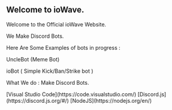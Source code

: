## Welcome to ioWave.

Welcome to the Official ioWave Website.
<p> We Make Discord Bots. <p>
<p> Here Are Some Examples of bots in progress : <p>
<p> UncleBot (Meme Bot) <p>
 <p> ioBot ( Simple Kick/Ban/Strike bot ) <p>
  
What We do :
Make Discord Bots.


<p> [Visual Studio Code](https://code.visualstudio.com/)
 [Discord.js](https://discord.js.org/#/)
 [NodeJS](https://nodejs.org/en/) <p>

